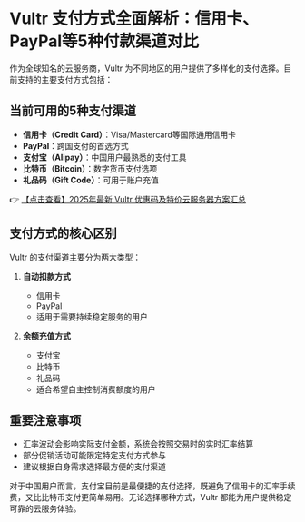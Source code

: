# Vultr 支付方式全面解析：信用卡、PayPal等5种付款渠道对比

作为全球知名的云服务商，Vultr 为不同地区的用户提供了多样化的支付选择。目前支持的主要支付方式包括：

## 当前可用的5种支付渠道
- **信用卡（Credit Card）**：Visa/Mastercard等国际通用信用卡
- **PayPal**：跨国支付的首选方式
- **支付宝（Alipay）**：中国用户最熟悉的支付工具
- **比特币（Bitcoin）**：数字货币支付选项
- **礼品码（Gift Code）**：可用于账户充值

👉 [【点击查看】2025年最新 Vultr 优惠码及特价云服务器方案汇总](https://bit.ly/VuLtr)

## 支付方式的核心区别
Vultr 的支付渠道主要分为两大类型：

1. **自动扣款方式**
   - 信用卡
   - PayPal
   - 适用于需要持续稳定服务的用户

2. **余额充值方式**
   - 支付宝
   - 比特币
   - 礼品码
   - 适合希望自主控制消费额度的用户

## 重要注意事项
- 汇率波动会影响实际支付金额，系统会按照交易时的实时汇率结算
- 部分促销活动可能限定特定支付方式参与
- 建议根据自身需求选择最方便的支付渠道

对于中国用户而言，支付宝目前是最便捷的支付选择，既避免了信用卡的汇率手续费，又比比特币支付更简单易用。无论选择哪种方式，Vultr 都能为用户提供稳定可靠的云服务体验。